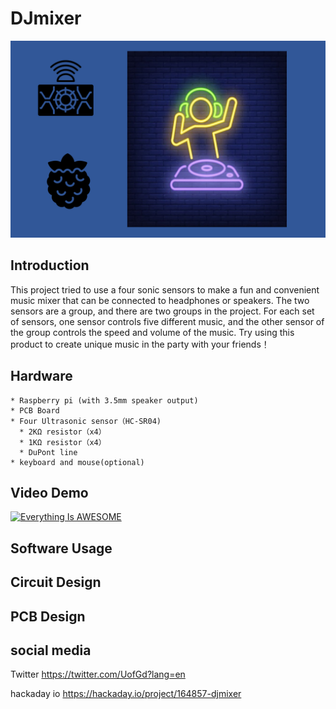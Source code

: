 # DJmixer
![Image text](https://github.com/GuangyaoLI/DJmixer/blob/master/img/introduction.png)


Introduction
-----
This project tried to use a four sonic sensors to make a fun and convenient music mixer that can be connected to headphones or speakers.
The two sensors are a group, and there are two groups in the project.
For each set of sensors,
one sensor controls five different music, and the other sensor of the group controls the speed and volume of the music.
Try using this product to create unique music in the party with your friends！

Hardware
-----
```
* Raspberry pi (with 3.5mm speaker output)
* PCB Board
* Four Ultrasonic sensor（HC-SR04)
  * 2KΩ resistor（x4）
  * 1KΩ resistor（x4）
  * DuPont line
* keyboard and mouse(optional)
```
## Video Demo
[![Everything Is AWESOME](  http://img.youtube.com/vi/wFj2qqwLuvs/maxresdefault.jpg)](https://www.youtube.com/watch?v=7w9ATuSODwc "Everything Is AWESOME")
## Software  Usage

## Circuit Design

## PCB Design

## social media
Twitter  https://twitter.com/UofGd?lang=en

hackaday io https://hackaday.io/project/164857-djmixer
